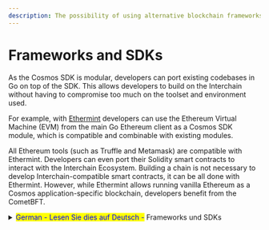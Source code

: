 ```yaml
---
description: The possibility of using alternative blockchain frameworks and SDKs
---
```


# Frameworks and SDKs

As the Cosmos SDK is modular, developers can port existing codebases in Go on top of the SDK. This allows developers to build on the Interchain without having to compromise too much on the toolset and environment used.

For example, with [Ethermint](https://github.com/evmos/ethermint) developers can use the Ethereum Virtual Machine (EVM) from the main Go Ethereum client as a Cosmos SDK module, which is compatible and combinable with existing modules.

All Ethereum tools (such as Truffle and Metamask) are compatible with Ethermint. Developers can even port their Solidity smart contracts to interact with the Interchain Ecosystem. Building a chain is not necessary to develop Interchain-compatible smart contracts, it can be all done with Ethermint. However, while Ethermint allows running vanilla Ethereum as a Cosmos application-specific blockchain, developers benefit from the CometBFT.



<details>

<summary><mark style="color:blue;">German - Lesen Sie dies auf Deutsch -</mark> Frameworks und SDKs</summary>

Die Möglichkeit, alternative Blockchain-Frameworks und SDKs zu verwenden

Da das Cosmos SDK modular aufgebaut ist, können Entwickler bestehenden Code, welcher in der Programmiersprache Go geschrieben wurde, wiederverwenden. Dies ermöglicht die Entwicklung neuer Applikationen basierend auf der Interchain, ohne dass Entwickler zu viele Kompromisse bei den verwendeten Tools und der Umgebung eingehen müssen.&#x20;

Zum Beispiel können Entwickler die Ethereum Virtual Machine (EVM) aus dem Go Ethereum-Client als Cosmos SDK-Modul verwenden, das mit bestehenden Modulen kompatibel und kombinierbar ist.

&#x20;Bestehende Ethereum-Tools, wie beispielsweise Truffle oder Metamask, sind mit Ethermint kompatibel. Entwickler können sogar ihre Solidity Smart Contracts portieren, um mit dem Interchain Ecosystem zu interagieren. Der Aufbau einer Blockchain ist dabei nicht einmal notwendig, um Interchain-kompatible Smart Contracts zu entwickeln, denn alles, was dazu benötigt wird, kann mit Ethermint gemacht werden. Während Ethermint jedoch die Ausführung von Vanilla Ethereum als anwendungsspezifische Cosmos-Blockchain ermöglicht, profitieren Entwickler von CometBFT.

\


</details>
